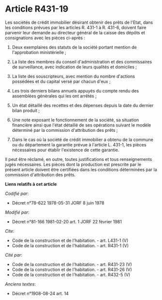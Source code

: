 # Article R431-19

Les sociétés de crédit immobilier désirant obtenir des prêts de l'Etat, dans les conditions prévues par les articles R. 431-1
à R. 431-6, doivent faire parvenir leur demande au directeur général de la caisse des dépôts et consignations avec les pièces
ci-après : 

1. Deux exemplaires des statuts de la société portant mention de l'approbation ministérielle ; 

2. La liste des membres du conseil d'administration et des commissaires de surveillance, avec indication de leurs qualités et
domiciles ; 

3. La liste des souscripteurs, avec mention du nombre d'actions possédées et du capital versé par chacun d'eux ; 

4. Les trois derniers bilans annuels appuyés du compte rendu des assemblées générales qui les ont arrêtés ; 

5. Un état détaillé des recettes et des dépenses depuis la date du dernier bilan produit ; 

6. Une note exposant le fonctionnement de la société, sa situation financière ainsi que l'état détaillé de ses opérations
suivant le modèle déterminé par la commission d'attribution des prêts ; 

7. Dans le cas où la société de crédit immobilier a obtenu de la commune ou du département la garantie prévue à l'article L.
431-1, les pièces nécessaires pour établir l'existence de cette garantie. 

Il peut être réclamé, en outre, toutes justifications et tous renseignements jugés nécessaires. Les pièces dont la production
est prescrite par le présent article doivent être certifiées dans les conditions déterminées par la commission d'attribution
des prêts.

**Liens relatifs à cet article**

_Codifié par_:

  - Décret n°78-622 1978-05-31 JORF 8 juin 1978

_Modifié par_:

  - Décret n°81-166 1981-02-20 art. 1 JORF 22 février 1981

_Cite_:

  - Code de la construction et de l'habitation. - art. L431-1 (V)
  - Code de la construction et de l'habitation. - art. R431-1 (V)

_Cité par_:

  - Code de la construction et de l'habitation. - art. R431-23 (V)
  - Code de la construction et de l'habitation. - art. R431-26 (V)
  - Code de la construction et de l'habitation. - art. R432-5 (V)

_Anciens textes_:

  - Décret n°1908-08-24 art. 14
